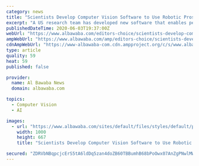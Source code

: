 ```yaml
---
category: news
title: "Scientists Develop Computer Vision Software to Use Robotic Prosthetics"
excerpt: "A US research team has developed new software that enables people using robotic prosthetics or exoskeletons to walk in a safer, more natural manner on d"
publishedDateTime: 2020-06-03T19:37:00Z
webUrl: "https://www.albawaba.com/editors-choice/scientists-develop-computer-vision-software-use-robotic-prosthetics-1360205"
ampWebUrl: "https://www.albawaba.com/amp/editors-choice/scientists-develop-computer-vision-software-use-robotic-prosthetics-1360205"
cdnAmpWebUrl: "https://www-albawaba-com.cdn.ampproject.org/c/s/www.albawaba.com/amp/editors-choice/scientists-develop-computer-vision-software-use-robotic-prosthetics-1360205"
type: article
quality: 59
heat: 59
published: false

provider:
  name: Al Bawaba News
  domain: albawaba.com

topics:
  - Computer Vision
  - AI

images:
  - url: "https://www.albawaba.com/sites/default/files/styles/default/public/2020-06/shutterstock_617148032.jpg?itok=8H0dyPez"
    width: 1000
    height: 667
    title: "Scientists Develop Computer Vision Software to Use Robotic Prosthetics"

secured: "ZDRVbNBqpcjcErS5tA6ldDq5zan4doZB60TBBumhB68bPoOwx07AnZgPNwlMWg4KpxPAid1KHSvO3W0+wcnZ0FKThw3FF5B8rVT7OWAgHxsCzNKNu/VfNTrLzDUS6EGKTwez+QGl0mZYQVeigHJjNibQ+okwjosNbfIQQ9xsg+iKB6G+2RpWas1Aw9XlTI7neYCvGrUQ1Ij7NcCXMObxF8BmznsSX9q3jZoXou1rm3Y20LF6q5M1+hmxJ4JkDHzOG8ks+jO5oBppSyo0ol+L99sB7REuRy0Zz/j0RB/Tzswl7kG3/Va+FZD2RyJmKaZolJ68OhxKegGEvN3rG5qQZY4kWbTeMuHbxm4nPYa/B6NogwmpYUC/DNIoF6pQZIGILYMZiC2krhWNGzZ9fbAiD01TutIhCwl4VR91sZ0mLguuF6LO4XxNB88P29tIJH3b4AyJzkN5DrEmJcpUgLn6+3C++ccQ3rQixPwyp5wC/a4=;U72RicCPXI/AhGdEAGYk2Q=="
---
```


